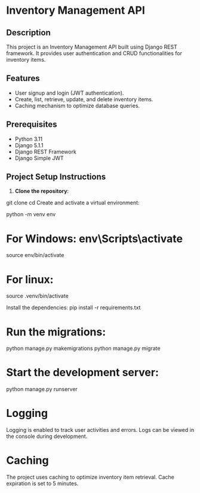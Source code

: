  
# Inventory Management API

## Description
This project is an Inventory Management API built using Django REST framework. It provides user authentication and CRUD functionalities for inventory items.

## Features
- User signup and login (JWT authentication).
- Create, list, retrieve, update, and delete inventory items.
- Caching mechanism to optimize database queries.

## Prerequisites
- Python 3.11
- Django 5.1.1
- Django REST Framework
- Django Simple JWT

## Project Setup Instructions

1. **Clone the repository**:

git clone <repository-url>
cd <project-directory>
Create and activate a virtual environment:

python -m venv env

# For Windows: env\Scripts\activate
source env/bin/activate  
# For linux:
source .venv/bin/activate

Install the dependencies:
pip install -r requirements.txt

# Run the migrations:
python manage.py makemigrations
python manage.py migrate

# Start the development server:
python manage.py runserver

# Logging
Logging is enabled to track user activities and errors. Logs can be viewed in the console during development.

# Caching
The project uses caching to optimize inventory item retrieval. Cache expiration is set to 5 minutes.

